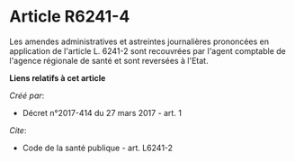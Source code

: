 # Article R6241-4

Les amendes administratives et astreintes journalières prononcées en application de l'article L. 6241-2 sont recouvrées par
l'agent comptable de l'agence régionale de santé et sont reversées à l'Etat.

**Liens relatifs à cet article**

_Créé par_:

  - Décret n°2017-414 du 27 mars 2017 - art. 1

_Cite_:

  - Code de la santé publique - art. L6241-2
